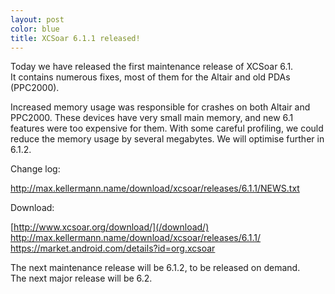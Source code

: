 ```yaml
---
layout: post
color: blue
title: XCSoar 6.1.1 released!
---
```

Today we have released the first maintenance release of XCSoar 6.1.  
It contains numerous fixes, most of them for the Altair and old PDAs (PPC2000).

Increased memory usage was responsible for crashes on both Altair and
PPC2000.  These devices have very small main memory, and new 6.1
features were too expensive for them.  With some careful profiling, we
could reduce the memory usage by several megabytes.  We will optimise
further in 6.1.2.

Change log:

 <http://max.kellermann.name/download/xcsoar/releases/6.1.1/NEWS.txt>

Download:

 [http://www.xcsoar.org/download/](/download/)  
 <http://max.kellermann.name/download/xcsoar/releases/6.1.1/>  
 <https://market.android.com/details?id=org.xcsoar>

The next maintenance release will be 6.1.2, to be released on demand.  
The next major release will be 6.2.